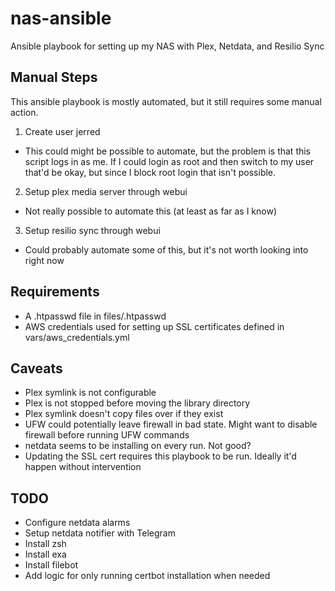 # nas-ansible
Ansible playbook for setting up my NAS with Plex, Netdata, and Resilio Sync

## Manual Steps
This ansible playbook is mostly automated, but it still requires some manual action.
1. Create user jerred
  * This could might be possible to automate, but the problem is that this script logs in as me. If I could login as root and then switch to my user that'd be okay, but since I block root login that isn't possible.
2. Setup plex media server through webui
  * Not really possible to automate this (at least as far as I know)
3. Setup resilio sync through webui
  * Could probably automate some of this, but it's not worth looking into right now

## Requirements
* A .htpasswd file in files/.htpasswd
* AWS credentials used for setting up SSL certificates defined in vars/aws\_credentials.yml

## Caveats
* Plex symlink is not configurable
* Plex is not stopped before moving the library directory
* Plex symlink doesn't copy files over if they exist
* UFW could potentially leave firewall in bad state. Might want to disable firewall before running UFW commands
* netdata seems to be installing on every run. Not good?
* Updating the SSL cert requires this playbook to be run. Ideally it'd happen without intervention

## TODO
* Configure netdata alarms
* Setup netdata notifier with Telegram
* Install zsh
* Install exa
* Install filebot
* Add logic for only running certbot installation when needed

